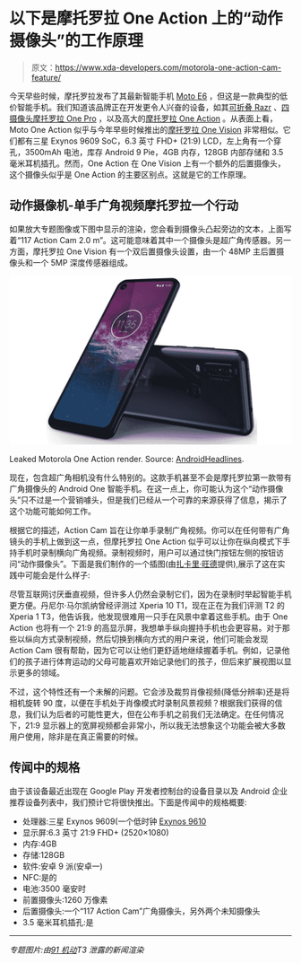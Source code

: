 # 以下是摩托罗拉 One Action 上的“动作摄像头”的工作原理

> 原文：<https://www.xda-developers.com/motorola-one-action-cam-feature/>

今天早些时候，摩托罗拉发布了其最新智能手机 [Moto E6](https://www.xda-developers.com/moto-e6-verizon-launch/) ，但这是一款典型的低价智能手机。我们知道该品牌正在开发更令人兴奋的设备，如其[可折叠 Razr](https://www.xda-developers.com/motorola-razr-snapdragon-710-3d-hdr-video/) 、[四摄像头摩托罗拉 One Pro](https://www.xda-developers.com/motorola-quad-rear-camera-48mp/) ，以及高大的[摩托罗拉 One Action](https://www.xda-developers.com/motorola-one-action-specifications/) 。从表面上看，Moto One Action 似乎与今年早些时候推出的[摩托罗拉 One Vision](https://www.xda-developers.com/motorola-one-vision-android-one-punch-hole-display/) 非常相似。它们都有三星 Exynos 9609 SoC，6.3 英寸 FHD+ (21:9) LCD，左上角有一个穿孔，3500mAh 电池，库存 Android 9 Pie，4GB 内存，128GB 内部存储和 3.5 毫米耳机插孔。然而，One Action 在 One Vision 上有一个额外的后置摄像头，这个摄像头似乎是 One Action 的主要区别点。这就是它的工作原理。

## 动作摄像机-单手广角视频摩托罗拉一个行动

如果放大专题图像或下图中显示的渲染，您会看到摄像头凸起旁边的文本，上面写着“117 Action Cam 2.0 m”。这可能意味着其中一个摄像头是超广角传感器。另一方面，摩托罗拉 One Vision 有一个双后置摄像头设置，由一个 48MP 主后置摄像头和一个 5MP 深度传感器组成。

 <picture>![](img/a1ddce9c13750402338d65884e00f6cd.png)</picture> 

Leaked Motorola One Action render. Source: [AndroidHeadlines](https://www.androidheadlines.com/2019/06/exclusive-motorola-one-action-blue-headphone-port.html).

现在，包含超广角相机没有什么特别的。这款手机甚至不会是摩托罗拉第一款带有广角摄像头的 Android One 智能手机。在这一点上，你可能认为这个“动作摄像头”只不过是一个营销噱头，但是我们已经从一个可靠的来源获得了信息，揭示了这个功能可能如何工作。

根据它的描述，Action Cam 旨在让你单手录制广角视频。你可以在任何带有广角镜头的手机上做到这一点，但摩托罗拉 One Action 似乎可以让你在纵向模式下手持手机时录制横向广角视频。录制视频时，用户可以通过快门按钮左侧的按钮访问“动作摄像头”。下面是我们制作的一个插图(由[扎卡里·旺德](https://www.xda-developers.com/author/zacharywander/)提供),展示了这在实践中可能会是什么样子:

尽管互联网讨厌垂直视频，但许多人仍然会录制它们，因为在录制时举起智能手机更方便。丹尼尔·马尔凯纳曾经评测过 Xperia 10 T1，现在正在为我们评测 T2 的 Xperia 1 T3，他告诉我，他发现很难用一只手在风景中拿着这些手机。由于 One Action 也将有一个 21:9 的高显示屏，我想单手纵向握持手机也会更容易。对于那些以纵向方式录制视频，然后切换到横向方式的用户来说，他们可能会发现 Action Cam 很有帮助，因为它可以让他们更舒适地继续握着手机。例如，记录他们的孩子进行体育运动的父母可能喜欢开始记录他们的孩子，但后来扩展视图以显示更多的领域。

不过，这个特性还有一个未解的问题。它会涉及裁剪肖像视频(降低分辨率)还是将相机旋转 90 度，以便在手机处于肖像模式时录制风景视频？根据我们获得的信息，我们认为后者的可能性更大，但在公布手机之前我们无法确定。在任何情况下，21:9 显示器上的宽屏视频都会非常小，所以我无法想象这个功能会被大多数用户使用，除非是在真正需要的时候。

## 传闻中的规格

由于该设备最近出现在 Google Play 开发者控制台的设备目录以及 Android 企业推荐设备列表中，我们预计它将很快推出。下面是传闻中的规格概要:

*   处理器:三星 Exynos 9609(一个低时钟 [Exynos 9610](https://www.xda-developers.com/samsung-announces-exynos-9610/)
*   显示屏:6.3 英寸 21:9 FHD+ (2520×1080)
*   内存:4GB
*   存储:128GB
*   软件:安卓 9 派(安卓一)
*   NFC:是的
*   电池:3500 毫安时
*   前置摄像头:1260 万像素
*   后置摄像头:一个“117 Action Cam”广角摄像头，另外两个未知摄像头
*   3.5 毫米耳机插孔:是

* * *

*专题图片:由[91 机动](https://www.91mobiles.com/hub/motorola-one-action-render-design-triple-rear-cameras/)T3 泄露的新闻渲染*